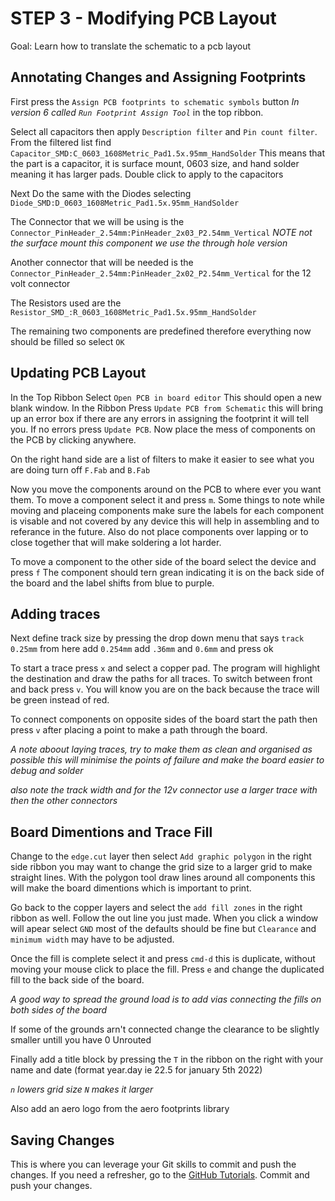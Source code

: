 # STEP 3 - Modifying PCB Layout

Goal: Learn how to translate the schematic to a pcb layout

## Annotating Changes and Assigning Footprints

 First press the `Assign PCB footprints to schematic symbols` button *In version 6 called `Run Footprint Assign Tool`* in the top ribbon. 

 Select all capacitors then apply `Description filter` and `Pin count filter`. From the filtered list find `Capacitor_SMD:C_0603_1608Metric_Pad1.5x.95mm_HandSolder` This means that the part is a capacitor, it is surface mount, 0603 size, and hand solder meaning it has larger pads. Double click to apply to the capacitors

 Next Do the same with the Diodes selecting `Diode_SMD:D_0603_1608Metric_Pad1.5x.95mm_HandSolder`

 The Connector that we will be using is the `Connector_PinHeader_2.54mm:PinHeader_2x03_P2.54mm_Vertical` *NOTE not the surface mount this component we use the through hole version*

 Another connector that will be needed is the `Connector_PinHeader_2.54mm:PinHeader_2x02_P2.54mm_Vertical` for the 12 volt connector

 The Resistors used are the `Resistor_SMD_:R_0603_1608Metric_Pad1.5x.95mm_HandSolder`

 The remaining two components are predefined therefore everything now should be filled so select `OK`

## Updating PCB Layout

In the Top Ribbon Select `Open PCB in board editor` This should open a new blank window. In the Ribbon Press `Update PCB from Schematic` this will bring up an error box if there are any errors in assigning the footprint it will tell you. If no errors press `Update PCB`. Now 
place the mess of components on the PCB by clicking anywhere. 

On the right hand side are a list of filters to make it easier to see what you are doing turn off `F.Fab` and `B.Fab`

Now you move the components around on the PCB to where ever you want them. To move a component select it and press `m`. Some things to note while moving and placeing components make sure the labels for each component is visable and not covered by any device this will help in assembling and to referance in the future. Also do not place components over lapping or to close together that will make soldering a lot harder. 

To move a component to the other side of the board select the device and press `f` The component should tern grean indicating it is on the back side of the board and the label shifts from blue to purple.

## Adding traces

Next define track size by pressing the drop down menu that says `track 0.25mm` from here add `0.254mm` add `.36mm` and `0.6mm` and press ok

To start a trace press `x` and select a copper pad. The program will highlight the destination and draw the paths for all traces. To switch between front and back press `v`. You will know you are on the back because the trace will be green instead of red. 

To connect components on opposite sides of the board start the path then press `v` after placing a point to make a path through the board. 

*A note aboout laying traces, try to make them as clean and organised as possible this will minimise the points of failure and make the board easier to debug and solder*

*also note the track width and for the 12v connector use a larger trace with then the other connectors*

## Board Dimentions and Trace Fill

Change to the `edge.cut` layer then select `Add graphic polygon` in the right side ribbon you may want to change the grid size to a larger grid to make straight lines. With the polygon tool draw lines around all components this will make the board dimentions which is important to print.

Go back to the copper layers and select the `add fill zones` in the right ribbon as well. Follow the out line you just made. When you click a window will apear select `GND` most of the defaults should be fine but `Clearance` and `minimum width` may have to be adjusted.

Once the fill is complete select it and press `cmd-d` this is duplicate, without moving your mouse click to place the fill. Press `e` and change the duplicated fill to the back side of the board.

*A good way to spread the ground load is to add vias connecting the fills on both sides of the board*

If some of the grounds arn't connected change the clearance to be slightly smaller untill you have 0 Unrouted

Finally add a title block by pressing the `T` in the ribbon on the right with your name and date (format year.day ie 22.5 for january 5th 2022)

*`n` lowers grid size `N` makes it larger*

Also add an aero logo from the aero footprints library

## Saving Changes

This is where you can leverage your Git skills to commit and push the changes. If you need a refresher, go to the [GitHub Tutorials](../Tutorials/1_GitHub_GettingStarted). Commit and push your changes. 